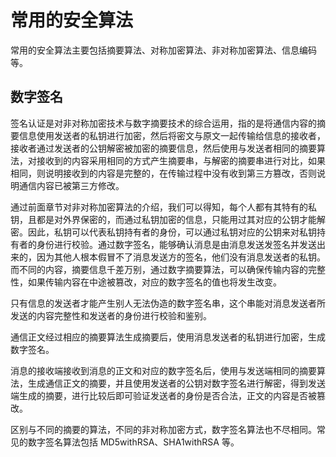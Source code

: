 # 常用的安全算法

常用的安全算法主要包括摘要算法、对称加密算法、非对称加密算法、信息编码等。

## 数字签名

签名认证是对非对称加密技术与数字摘要技术的综合运用，指的是将通信内容的摘要信息使用发送者的私钥进行加密，然后将密文与原文一起传输给信息的接收者，接收者通过发送者的公钥解密被加密的摘要信息，然后使用与发送者相同的摘要算法，对接收到的内容采用相同的方式产生摘要串，与解密的摘要串进行对比，如果相同，则说明接收到的内容是完整的，在传输过程中没有收到第三方篡改，否则说明通信内容已被第三方修改。

通过前面章节对非对称加密算法的介绍，我们可以得知，每个人都有其特有的私钥，且都是对外界保密的，而通过私钥加密的信息，只能用过其对应的公钥才能解密。因此，私钥可以代表私钥持有者的身份，可以通过私钥对应的公钥来对私钥持有者的身份进行校验。通过数字签名，能够确认消息是由消息发送发签名并发送出来的，因为其他人根本假冒不了消息发送方的签名，他们没有消息发送者的私钥。而不同的内容，摘要信息千差万别，通过数字摘要算法，可以确保传输内容的完整性，如果传输内容在中途被篡改，对应的数字签名的值也将发生改变。

只有信息的发送者才能产生别人无法伪造的数字签名串，这个串能对消息发送者所发送的内容完整性和发送者的身份进行校验和鉴别。

通信正文经过相应的摘要算法生成摘要后，使用消息发送者的私钥进行加密，生成数字签名。

消息的接收端接收到消息的正文和对应的数字签名后，使用与发送端相同的摘要算法，生成通信正文的摘要，并且使用发送者的公钥对数字签名进行解密，得到发送端生成的摘要，进行比较后即可验证发送者的身份是否合法，正文的内容是否被篡改。

区别与不同的摘要的算法，不同的非对称加密方式，数字签名算法也不尽相同。常见的数字签名算法包括 MD5withRSA、SHA1withRSA 等。